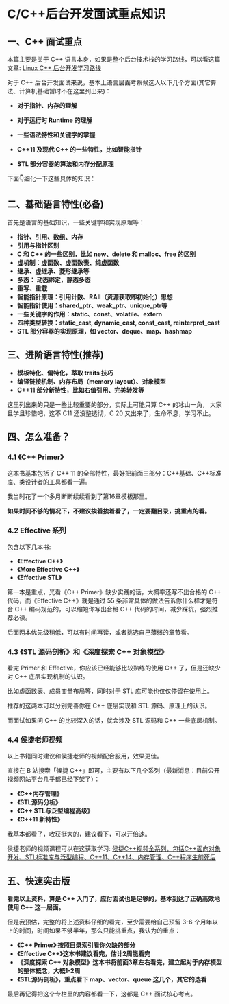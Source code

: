# C/C++后台开发面试重点知识

## 一、C++ 面试重点

本篇主要是关于 C++ 语言本身，如果是整个后台技术栈的学习路线，可以看这篇文章: [Linux C++ 后台开发学习路线](https://csguide.cn/roadmap/cpp/linux_cpp.html)

对于 C++ 后台开发面试来说，基本上语言层面考察候选人以下几个方面(其它算法、计算机基础暂时不在这里列出来)：

* **对于指针、内存的理解**

* **对于运行时 Runtime 的理解**

* **一些语法特性和关键字的掌握**

* **C++11 及现代 C++ 的一些特性，比如智能指针**

* **STL 部分容器的算法和内存分配原理**

下面👇细化一下这些具体的知识：

## 二、基础语言特性(必备)
首先是语言的基础知识，一些关键字和实现原理等：
- **指针、引用、数组、内存**
- **引用与指针区别**
- **C 和 C++ 的一些区别，比如 new、delete 和 malloc、free 的区别**
- **虚机制：虚函数、虚函数表、纯虚函数**
- **继承、虚继承、菱形继承等**
- **多态： 动态绑定，静态多态**
- **重写、重载**
- **智能指针原理：引用计数、RAII（资源获取即初始化）思想**
- **智能指针使用：shared_ptr、weak_ptr、unique_ptr等**
- **一些关键字的作用：static、const、volatile、extern**
- **四种类型转换：static_cast, dynamic_cast, const_cast, reinterpret_cast**
- **STL 部分容器的实现原理，如 vector、deque、map、hashmap**

## 三、进阶语言特性(推荐)
- **模板特化、偏特化，萃取 traits 技巧**
- **编译链接机制、内存布局（memory layout）、对象模型**
- **C++11 部分新特性，比如右值引用、完美转发等**

这里列出来的只是一些比较重要的部分，实际上可能只算 C++ 的冰山一角， 大家且学且珍惜吧，这不 C11 还没整透彻，C 20 又出来了，生命不息，学习不止。

## 四、怎么准备？

### 4.1 《C++ Primer》

这本书基本包括了 C++ 11 的全部特性，最好把前面三部分：C++基础、C++标准库、类设计者的工具都看一遍。

我当时花了一个多月断断续续看到了第16章模板那里。

**如果时间不够的情况下，不建议挨着挨着看了，一定要翻目录，挑重点的看。**

### 4.2 Effective 系列

包含以下几本书:
* **《Effective C++》**
* **《More Effective C++》**
* **《Effective STL》**

第一本是重点，光看《C++ Primer》缺少实践的话，大概率还写不出合格的 C++ 代码，而《Effective C++》就是通过 55 条非常具体的做法告诉你什么样才是符合 C++ 编码规范的，可以缩短你写出合格 C++ 代码的时间，减少踩坑，强烈推荐必读。

后面两本优先级稍低，可以有时间再读，或者挑选自己薄弱的章节看。

### 4.3 《STL 源码剖析》和《深度探索 C++ 对象模型》

看完 Primer 和 Effective，你应该已经能够比较熟练的使用 C++ 了，但是还缺少对 C++ 底层实现机制的认识。

比如虚函数表、成员变量布局等，同时对于 STL 库可能也仅仅停留在使用上。

推荐的这两本可以分别完善你在 C++ 底层实现和 STL 源码、原理上的认识。

而面试如果问 C++ 的比较深入的话，就会涉及 STL 源码和 C++ 一些底层机制。

### 4.4 侯捷老师视频

以上书籍同时建议和侯捷老师的视频配合服用，效果更佳。

直接在 B 站搜索「候捷 C++」即可，主要有以下几个系列（最新消息：目前公开视频网站平台几乎都已经下架了）：

- **《C++内存管理》**
- **《STL源码分析》**
- **《C++ STL与泛型编程高级》**
- **《C++11 新特性》**

我基本都看了，收获挺大的，建议看下，可以开倍速。

侯捷老师的视频课程可以在这获取学习: [侯捷C++视频全系列，包括C++面向对象开发、STL标准库与泛型编程、C++11、C++14、内存管理、C++程序生前死后](https://csguide.cn/resource/houjie.html)

## 五、快速突击版

**看完以上资料，算是 C++ 入门了，应付面试也是足够的，基本到达了正确高效地使用 C++ 这一层面。**

但是我预估，完整的将上述资料仔细的看完，至少需要给自己预留 3-6 个月年以上的时间，时间如果不够半年，那么只能挑重点，我认为的重点：

* **《C++ Primer》 按照目录索引看你欠缺的部分**
* **《Effective C++》这本书建议看完，估计2周能看完**
*  **《深度探索 C++ 对象模型》这本书将前面3章左右看完，建立起对于内存模型的整体概念，大概1-2周**
*  **《STL源码剖析》，重点看下 map、vector、queue 这几个，其它的选看**

最后再记得把这个专栏里的内容都看一下，这都是 C++ 面试核心考点。







